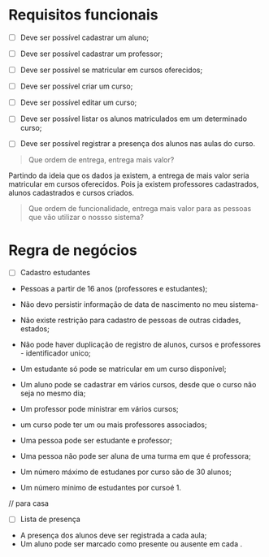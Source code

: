 # Requisitos funcionais

- [ ] Deve ser possível cadastrar um aluno;

- [ ] Deve ser possível cadastrar um professor;

- [ ] Deve ser possível se matricular em cursos oferecidos;

- [ ] Deve ser possível criar um curso;

- [ ] Deve ser possível editar um curso;

- [ ] Deve ser possível listar os alunos matriculados em um determinado curso;

- [ ] Deve ser possível registrar a presença dos alunos nas aulas do curso.

> Que ordem de entrega, entrega mais valor?

Partindo da ideia que os dados ja existem, a entrega de mais valor seria matricular em cursos oferecidos. Pois ja existem professores cadastrados, alunos cadastrados e cursos criados.

> Que ordem de funcionalidade, entrega mais valor para as pessoas que vão utilizar o nossso sistema?

# Regra de negócios

- [ ] Cadastro estudantes

- Pessoas a partir de 16 anos (professores e estudantes);
- Não devo persistir informação de data de nascimento no meu sistema-
- Não existe restrição para cadastro de pessoas de outras cidades, estados;
- Não pode haver duplicação de registro de alunos, cursos e professores - identificador unico;

- Um estudante só pode se matricular em um curso disponível;
- Um aluno pode se cadastrar em vários cursos, desde que o curso não seja no mesmo dia;
- Um professor pode ministrar em vários cursos;

- um curso pode ter um ou mais professores associados;

- Uma pessoa pode ser estudante e professor;
- Uma pessoa não pode ser aluna de uma turma em que é professora;

- Um número máximo de estudanes por curso são de 30 alunos;
- Um número minimo de estudantes por cursoé 1.

// para casa

- [ ] Lista de presença

- A presença dos alunos deve ser registrada a cada aula;
- Um aluno pode ser marcado como presente ou ausente em cada .
